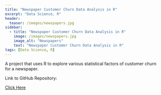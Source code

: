 ```yaml
---
title: "Newspaper Customer Churn Data Analysis in R"
excerpt: "Data Science, R"
header:
  teaser: /images/newspapers.jpg
sidebar:
  - title: "Newspaper Customer Churn Data Analysis in R"
    image: /images/newspapers.jpg
    image_alt: "Newspapers"
    text: "Newspaper Customer Churn Data Analysis in R"
tags: [Data Science, R]
---
```

A project that uses R to explore various statistical factors of customer churn for a newspaper.

Link to GitHub Repository:

[Click Here](https://github.com/davidsuffolk/Newspaper-Customer-Churn-Project)
